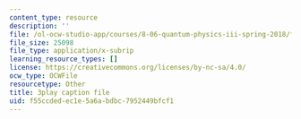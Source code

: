 ```yaml
---
content_type: resource
description: ''
file: /ol-ocw-studio-app/courses/8-06-quantum-physics-iii-spring-2018/f55ccdedec1e5a6abdbc7952449bfcf1_Prx5mnE7BUM.vtt
file_size: 25098
file_type: application/x-subrip
learning_resource_types: []
license: https://creativecommons.org/licenses/by-nc-sa/4.0/
ocw_type: OCWFile
resourcetype: Other
title: 3play caption file
uid: f55ccded-ec1e-5a6a-bdbc-7952449bfcf1
---
```

